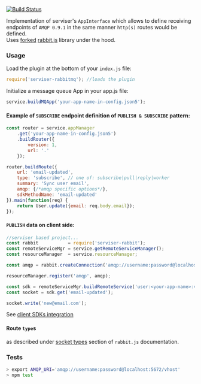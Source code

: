 [![Build Status](https://travis-ci.org/lucid-services/serviser-rabbitmq.svg?branch=master)](https://travis-ci.org/lucid-services/serviser-rabbitmq)   

Implementation of serviser's `AppInterface` which allows to define receiving endpoints of `AMQP 0.9.1` in the same manner `http(s)` routes would be defined.  
Uses [forked](https://github.com/lucid-services/serviser-rabbit) [rabbit.js](https://github.com/squaremo/rabbit.js) library under the hood.

### Usage

Load the plugin at the bottom of your `index.js` file:

```javascript
require('serviser-rabbitmq'); //loads the plugin
```

Initialize a message queue App in your app.js file:

```javascript
service.buildMQApp('your-app-name-in-config.json5');
```

#### Example of `SUBSCRIBE` endpoint definition of `PUBLISH & SUBSCRIBE` pattern:


```javascript
const router = service.appManager
    .get('your-app-name-in-config.json5')
    .buildRouter({
        version: 1,
        url: '.'
    });

router.buildRoute({
    url: 'email-updated',
    type: 'subscribe', // one of: subscribe|pull|reply|worker
    summary: 'Sync user email',
    amqp: {/*amqp specific options*/},
    sdkMethodName: 'email-updated'
}).main(function(req) {
    return User.update({email: req.body.email});
});
```

#### `PUBLISH` data on client side:

```javascript
//serviser based project...
const rabbit           = require('serviser-rabbit');
const remoteServiceMgr = service.getRemoteServiceManager();
const resourceManager  = service.resourceManager;

const amqp = rabbit.createConnection('amqp://username:password@localhost:5672/vhost');

resourceManager.register('amqp', amqp);

const sdk = remoteServiceMgr.buildRemoteService('user:<your-app-name>:v1.0', {socket: amqp});
const socket = sdk.get('email-updated');

socket.write('new@email.com');
```

See [client SDKs integration](https://lucid-services.github.io/serviser/tutorial-4.SDK-integration.html)

#### Route `type`s

as described under [socket types](http://www.squaremobius.net/rabbit.js/) section of `rabbit.js` documentation.

### Tests

```bash
> export AMQP_URI='amqp://username:password@localhost:5672/vhost'
> npm test
```
